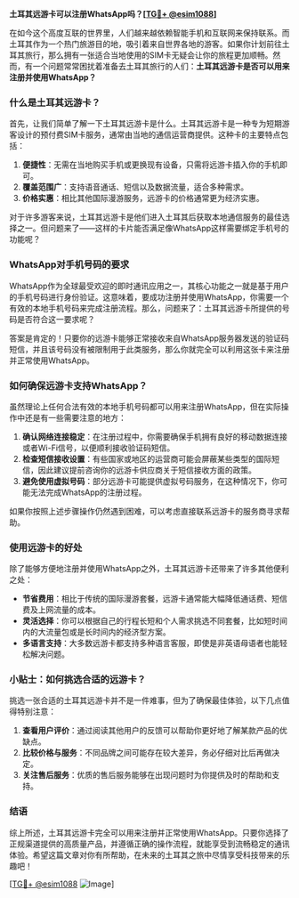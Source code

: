 **土耳其远游卡可以注册WhatsApp吗？[[TG💪+ @esim1088](https://t.me/s/esim1088)]**

在如今这个高度互联的世界里，人们越来越依赖智能手机和互联网来保持联系。而土耳其作为一个热门旅游目的地，吸引着来自世界各地的游客。如果你计划前往土耳其旅行，那么拥有一张适合当地使用的SIM卡无疑会让你的旅程更加顺畅。然而，有一个问题常常困扰着准备去土耳其旅行的人们：**土耳其远游卡是否可以用来注册并使用WhatsApp？**

### 什么是土耳其远游卡？

首先，让我们简单了解一下土耳其远游卡是什么。土耳其远游卡是一种专为短期游客设计的预付费SIM卡服务，通常由当地的通信运营商提供。这种卡的主要特点包括：

1. **便捷性**：无需在当地购买手机或更换现有设备，只需将远游卡插入你的手机即可。
2. **覆盖范围广**：支持语音通话、短信以及数据流量，适合多种需求。
3. **价格实惠**：相比其他国际漫游服务，远游卡的价格通常更为经济实惠。

对于许多游客来说，土耳其远游卡是他们进入土耳其后获取本地通信服务的最佳选择之一。但问题来了——这样的卡片能否满足像WhatsApp这样需要绑定手机号的功能呢？

### WhatsApp对手机号码的要求

WhatsApp作为全球最受欢迎的即时通讯应用之一，其核心功能之一就是基于用户的手机号码进行身份验证。这意味着，要成功注册并使用WhatsApp，你需要一个有效的本地手机号码来完成注册流程。那么，问题来了：土耳其远游卡所提供的号码是否符合这一要求呢？

答案是肯定的！只要你的远游卡能够正常接收来自WhatsApp服务器发送的验证码短信，并且该号码没有被限制用于此类服务，那么你就完全可以利用这张卡来注册并正常使用WhatsApp。

### 如何确保远游卡支持WhatsApp？

虽然理论上任何合法有效的本地手机号码都可以用来注册WhatsApp，但在实际操作中还是有一些需要注意的地方：

1. **确认网络连接稳定**：在注册过程中，你需要确保手机拥有良好的移动数据连接或者Wi-Fi信号，以便顺利接收验证码短信。
2. **检查短信接收设置**：有些国家或地区的运营商可能会屏蔽某些类型的国际短信，因此建议提前咨询你的远游卡供应商关于短信接收方面的政策。
3. **避免使用虚拟号码**：部分远游卡可能提供虚拟号码服务，在这种情况下，你可能无法完成WhatsApp的注册过程。

如果你按照上述步骤操作仍然遇到困难，可以考虑直接联系远游卡的服务商寻求帮助。

### 使用远游卡的好处

除了能够方便地注册并使用WhatsApp之外，土耳其远游卡还带来了许多其他便利之处：

- **节省费用**：相比于传统的国际漫游套餐，远游卡通常能大幅降低通话费、短信费及上网流量的成本。
- **灵活选择**：你可以根据自己的行程长短和个人需求挑选不同套餐，比如短时间内的大流量包或是长时间内的经济型方案。
- **多语言支持**：大多数远游卡都支持多种语言客服，即使是非英语母语者也能轻松解决问题。

### 小贴士：如何挑选合适的远游卡？

挑选一张合适的土耳其远游卡并不是一件难事，但为了确保最佳体验，以下几点值得特别注意：

1. **查看用户评价**：通过阅读其他用户的反馈可以帮助你更好地了解某款产品的优缺点。
2. **比较价格与服务**：不同品牌之间可能存在较大差异，务必仔细对比后再做决定。
3. **关注售后服务**：优质的售后服务能够在出现问题时为你提供及时的帮助和支持。

### 结语

综上所述，土耳其远游卡完全可以用来注册并正常使用WhatsApp。只要你选择了正规渠道提供的高质量产品，并遵循正确的操作流程，就能享受到流畅稳定的通讯体验。希望这篇文章对你有所帮助，在未来的土耳其之旅中尽情享受科技带来的乐趣吧！

[[TG💪+ @esim1088](https://t.me/s/esim1088) ![Image](https://i.postimg.cc/4NQfJmqS/Snipaste-2025-05-13-00-14-12.png)]